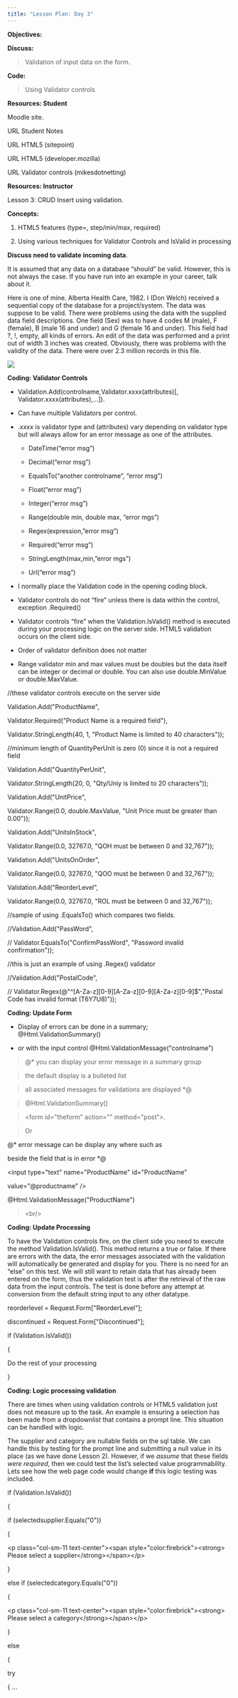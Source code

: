 ```yaml
---
title: "Lesson Plan: Day 3"
---
```


**Objectives:**

**Discuss:**

>   Validation of input data on the form.

**Code:**

>   Using Validator controls

**Resources: Student**

Moodle site.

URL Student Notes

URL HTML5 (sitepoint)

URL HTML5 (developer.mozilla)

URL Validator controls (mikesdotnetting)

**Resources: Instructor**

Lesson 3: CRUD Insert using validation.

**Concepts:**

1. HTML5 features (type=, step/min/max, required)

2. Using various techniques for Validator Controls and IsValid in processing

**Discuss need to validate incoming data**.

It is assumed that any data on a database “should” be valid. However, this is
not always the case. If you have run into an example in your career, talk about
it.

Here is one of mine. Alberta Health Care, 1982. I (Don Welch) received a
sequential copy of the database for a project/system. The data was suppose to be
valid. There were problems using the data with the supplied data field
descriptions. One field (Sex) was to have 4 codes M (male), F (female), B (male
16 and under) and G (female 16 and under). This field had ?, !, empty, all kinds
of errors. An edit of the data was performed and a print out of width 3 inches
was created. Obviously, there was problems with the validity of the data. There
were over 2.3 million records in this file.

![](./media/cf9873f5d3535edced8f9ae1778650b3.png)

**Coding: Validator Controls**

-   Validation.Add(controlname,Validator.xxxx(attributes)[,
    Validator.xxxx(attributes),…]).

-   Can have multiple Validators per control.

-   .xxxx is validator type and (attributes) vary depending on validator type
    but will always allow for an error message as one of the attributes.

    -   DateTime(“error msg”)

    -   Decimal(“error msg”)

    -   EqualsTo(“another controlname”, “error msg”)

    -   Float(“error msg”)

    -   Integer(“error msg”)

    -   Range(double min, double max, ”error mgs”)

    -   Regex(expression,”error msg”)

    -   Required(“error msg”)

    -   StringLength(max,min,”error mgs”)

    -   Url(“error msg”)

-   I normally place the Validation code in the opening coding block.

-   Validator controls do not “fire” unless there is data within the control,
    exception .Required()

-   Validator controls “fire” when the Validation.IsValid() method is executed
    during your processing logic on the server side. HTML5 validation occurs on
    the client side.

-   Order of validator definition does not matter

-   Range validator min and max values must be doubles but the data itself can
    be integer or decimal or double. You can also use double.MinValue or
    double.MaxValue.

//these validator controls execute on the server side

Validation.Add("ProductName",

Validator.Required("Product Name is a required field"),

Validator.StringLength(40, 1, "Product Name is limited to 40 characters"));

//minimum length of QuantityPerUnit is zero (0) since it is not a required field

Validation.Add("QuantityPerUnit",

Validator.StringLength(20, 0, "Qty/Uniy is limited to 20 characters"));

Validation.Add("UnitPrice",

Validator.Range(0.0, double.MaxValue, "Unit Price must be greater than 0.00"));

Validation.Add("UnitsInStock",

Validator.Range(0.0, 32767.0, "QOH must be between 0 and 32,767"));

Validation.Add("UnitsOnOrder",

Validator.Range(0.0, 32767.0, "QOO must be between 0 and 32,767"));

Validation.Add("ReorderLevel",

Validator.Range(0.0, 32767.0, "ROL must be between 0 and 32,767"));

//sample of using .EqualsTo() which compares two fields.

//Validation.Add("PassWord",

// Validator.EqualsTo("ConfirmPassWord", "Password invalid confirmation"));

//this is just an example of using .Regex() validator

//Validation.Add("PostalCode",

// Validator.Regex(\@"\^[A-Za-z][0-9][A-Za-z][0-9][A-Za-z][0-9]\$","Postal Code
has invalid format (T6Y7U8)"));

**Coding: Update Form**

-   Display of errors can be done in a summary; \@Html.ValidationSummary()

-   or with the input control \@Html.ValidationMessage("controlname")

>   \@\* you can display your error message in a summary group

>   the default display is a bulleted list

>   all associated messages for validations are displayed \*\@

>   \@Html.ValidationSummary()

>   \<form id="theform" action="" method="post"\>.

>   Or

\@\* error message can be display any where such as

beside the field that is in error \*\@

\<input type="text" name="ProductName" id="ProductName"

value="\@productname" /\>

\@Html.ValidationMessage("ProductName")

>   \<br/\>

**Coding: Update Processing**

To have the Validation controls fire, on the client side you need to execute the
method Validation.IsValid(). This method returns a true or false. If there are
errors with the data, the error messages associated with the validation will
automatically be generated and display for you. There is no need for an “else”
on this test. We will still want to retain data that has already been entered on
the form, thus the validation test is after the retrieval of the raw data from
the input controls. The test is done before any attempt at conversion from the
default string input to any other datatype.

reorderlevel = Request.Form["ReorderLevel"];

discontinued = Request.Form["Discontinued"];

if (Validation.IsValid())

{

Do the rest of your processing

}

**Coding: Logic processing validation**

There are times when using validation controls or HTML5 validation just does not
measure up to the task. An example is ensuring a selection has been made from a
dropdownlist that contains a prompt line. This situation can be handled with
logic.

The supplier and category are nullable fields on the sql table. We can handle
this by testing for the prompt line and submitting a null value in its place (as
we have done Lesson 2). However, if we *assume* that these fields *were
required*, then we could test the list’s selected value programmability. Lets
see how the web page code would change **if** this logic testing was included.

if (Validation.IsValid())

{

if (selectedsupplier.Equals("0"))

{

\<p class="col-sm-11 text-center"\>\<span style="color:firebrick"\>\<strong\>  
Please select a supplier\</strong\>\</span\>\</p\>

}

else if (selectedcategory.Equals("0"))

{

\<p class="col-sm-11 text-center"\>\<span style="color:firebrick"\>\<strong\>  
Please select a category\</strong\>\</span\>\</p\>

}

else

{

try

{ …
